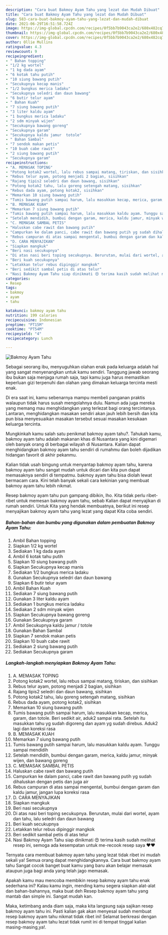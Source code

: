 ```yaml
---
description: "Cara buat Bakmoy Ayam Tahu yang lezat dan Mudah Dibuat"
title: "Cara buat Bakmoy Ayam Tahu yang lezat dan Mudah Dibuat"
slug: 583-cara-buat-bakmoy-ayam-tahu-yang-lezat-dan-mudah-dibuat
date: 2021-06-29T16:51:58.724Z
image: https://img-global.cpcdn.com/recipes/0f5bb7b9043ca2e2/680x482cq70/bakmoy-ayam-tahu-foto-resep-utama.jpg
thumbnail: https://img-global.cpcdn.com/recipes/0f5bb7b9043ca2e2/680x482cq70/bakmoy-ayam-tahu-foto-resep-utama.jpg
cover: https://img-global.cpcdn.com/recipes/0f5bb7b9043ca2e2/680x482cq70/bakmoy-ayam-tahu-foto-resep-utama.jpg
author: Ollie Mullins
ratingvalue: 4.3
reviewcount: 9
recipeingredient:
- " Bahan topping"
- "1/2 kg wortel"
- "1 kg dada ayam"
- "6 kotak tahu putih"
- "10 siung bawang putih"
- "Secukupnya kecap manis"
- "1/2 bungkus merica ladaku"
- "Secukupnya seledri dan daun bawang"
- "6 butir telur ayam"
- " Bahan Kuah"
- "7 siung bawang putih"
- "3 liter kaldu ayam"
- "1 bungkus merica ladaku"
- "2 sdm minyak wijen"
- "Secukupnya bawang goreng"
- "Secukupnya garam"
- "Secukupnya kaldu jamur  totole"
- " Bahan Sambal"
- "7 sendok makan petis"
- "10 buah cabe rawit"
- "2 siung bawang putih"
- "Secukupnya garam"
recipeinstructions:
- "A. MEMASAK TOPING"
- "Potong kotak2 wortel, lalu rebus sampai matang, tiriskan, dan sisihkan"
- "Rebus telur ayam, potong menjadi 2 bagian, sisihkan"
- "Rajang tipis2 seledri dan daun bawang, sisihkan"
- "Potong kotak2 tahu, lalu goreng setengah matang, sisihkan"
- "Rebus dada ayam, potong kotak2, sisihkan"
- "Memarkan 10 siung bawang putih"
- "Tumis bawang putih sampai harum, lalu masukkan kecap, merica, garam, dan totole. Beri sedikit air, aduk2 sampai rata. Setelah itu masukkan tahu yg sudah digoreng dan ayam yg sudah direbus. Aduk2 lagi dan koreksi rasa"
- "B. MEMASAK KUAH"
- "Memarkan 7 siung bawang putih"
- "Tumis bawang putih sampai harum, lalu masukkan kaldu ayam. Tunggu sampai mendidih"
- "Setelah mendidih, bumbui dengan garam, merica, kaldu jamur, minyak wijen, dan bawang goreng"
- "C. MEMASAK SAMBAL PETIS"
- "Haluskan cabe rawit dan bawang putih"
- "Campurkan ke dalam panci, cabe rawit dan bawang putih yg sudah dihaluskan dengan petis dan juga air"
- "Rebus campuran di atas sampai mengental, bumbui dengan garam dan kaldu jamur, jangan lupa koreksi rasa"
- "D. CARA MENYAJIKAN"
- "Siapkan mangkuk"
- "Beri nasi secukupnya"
- "Di atas nasi beri toping secukupnya. Berurutan, mulai dari wortel, ayam dan tahu, lalu seledri dan daun bawang"
- "Beri kuah secukupnya"
- "Letakkan telur rebus dipinggir mangkok"
- "Beri sedikit sambal petis di atas telur"
- "Nasi Bakmoy Ayam Tahu siap dinikmati 😍 terima kasih sudah melihat resep ini, semoga ada kesempatan untuk me-recook resep saya ❤️❤️"
categories:
- Resep
tags:
- bakmoy
- ayam
- tahu

katakunci: bakmoy ayam tahu 
nutrition: 199 calories
recipecuisine: Indonesian
preptime: "PT15M"
cooktime: "PT54M"
recipeyield: "4"
recipecategory: Lunch

---
```



![Bakmoy Ayam Tahu](https://img-global.cpcdn.com/recipes/0f5bb7b9043ca2e2/680x482cq70/bakmoy-ayam-tahu-foto-resep-utama.jpg)

Sebagai seorang ibu, menyuguhkan olahan enak pada keluarga adalah hal yang sangat menyenangkan untuk kamu sendiri. Tanggung jawab seorang ibu bukan saja menjaga rumah saja, tapi kamu juga harus memastikan keperluan gizi terpenuhi dan olahan yang dimakan keluarga tercinta mesti enak.

Di era  saat ini, kamu sebenarnya mampu membeli panganan praktis walaupun tidak harus susah mengolahnya dulu. Namun ada juga mereka yang memang mau menghidangkan yang terlezat bagi orang tercintanya. Lantaran, menghidangkan masakan sendiri akan jauh lebih bersih dan kita pun bisa menyesuaikan masakan tersebut sesuai masakan kesukaan keluarga tercinta. 



Mungkinkah kamu salah satu penikmat bakmoy ayam tahu?. Tahukah kamu, bakmoy ayam tahu adalah makanan khas di Nusantara yang kini digemari oleh banyak orang di berbagai wilayah di Nusantara. Kalian dapat menghidangkan bakmoy ayam tahu sendiri di rumahmu dan boleh dijadikan hidangan favorit di akhir pekanmu.

Kalian tidak usah bingung untuk menyantap bakmoy ayam tahu, karena bakmoy ayam tahu sangat mudah untuk dicari dan kita pun dapat memasaknya sendiri di tempatmu. bakmoy ayam tahu bisa diolah lewat bermacam cara. Kini telah banyak sekali cara kekinian yang membuat bakmoy ayam tahu lebih nikmat.

Resep bakmoy ayam tahu pun gampang dibikin, lho. Kita tidak perlu ribet-ribet untuk memesan bakmoy ayam tahu, sebab Kalian dapat menyajikan di rumah sendiri. Untuk Kita yang hendak membuatnya, berikut ini resep menyajikan bakmoy ayam tahu yang lezat yang dapat Kita coba sendiri.

<!--inarticleads1-->

##### Bahan-bahan dan bumbu yang digunakan dalam pembuatan Bakmoy Ayam Tahu:

1. Ambil  Bahan topping
1. Siapkan 1/2 kg wortel
1. Sediakan 1 kg dada ayam
1. Ambil 6 kotak tahu putih
1. Siapkan 10 siung bawang putih
1. Siapkan Secukupnya kecap manis
1. Sediakan 1/2 bungkus merica ladaku
1. Gunakan Secukupnya seledri dan daun bawang
1. Siapkan 6 butir telur ayam
1. Ambil  Bahan Kuah
1. Sediakan 7 siung bawang putih
1. Gunakan 3 liter kaldu ayam
1. Sediakan 1 bungkus merica ladaku
1. Sediakan 2 sdm minyak wijen
1. Siapkan Secukupnya bawang goreng
1. Gunakan Secukupnya garam
1. Ambil Secukupnya kaldu jamur / totole
1. Gunakan  Bahan Sambal
1. Siapkan 7 sendok makan petis
1. Siapkan 10 buah cabe rawit
1. Sediakan 2 siung bawang putih
1. Sediakan Secukupnya garam




<!--inarticleads2-->

##### Langkah-langkah menyiapkan Bakmoy Ayam Tahu:

1. A. MEMASAK TOPING
1. Potong kotak2 wortel, lalu rebus sampai matang, tiriskan, dan sisihkan
1. Rebus telur ayam, potong menjadi 2 bagian, sisihkan
1. Rajang tipis2 seledri dan daun bawang, sisihkan
1. Potong kotak2 tahu, lalu goreng setengah matang, sisihkan
1. Rebus dada ayam, potong kotak2, sisihkan
1. Memarkan 10 siung bawang putih
1. Tumis bawang putih sampai harum, lalu masukkan kecap, merica, garam, dan totole. Beri sedikit air, aduk2 sampai rata. Setelah itu masukkan tahu yg sudah digoreng dan ayam yg sudah direbus. Aduk2 lagi dan koreksi rasa
1. B. MEMASAK KUAH
1. Memarkan 7 siung bawang putih
1. Tumis bawang putih sampai harum, lalu masukkan kaldu ayam. Tunggu sampai mendidih
1. Setelah mendidih, bumbui dengan garam, merica, kaldu jamur, minyak wijen, dan bawang goreng
1. C. MEMASAK SAMBAL PETIS
1. Haluskan cabe rawit dan bawang putih
1. Campurkan ke dalam panci, cabe rawit dan bawang putih yg sudah dihaluskan dengan petis dan juga air
1. Rebus campuran di atas sampai mengental, bumbui dengan garam dan kaldu jamur, jangan lupa koreksi rasa
1. D. CARA MENYAJIKAN
1. Siapkan mangkuk
1. Beri nasi secukupnya
1. Di atas nasi beri toping secukupnya. Berurutan, mulai dari wortel, ayam dan tahu, lalu seledri dan daun bawang
1. Beri kuah secukupnya
1. Letakkan telur rebus dipinggir mangkok
1. Beri sedikit sambal petis di atas telur
1. Nasi Bakmoy Ayam Tahu siap dinikmati 😍 terima kasih sudah melihat resep ini, semoga ada kesempatan untuk me-recook resep saya ❤️❤️




Ternyata cara membuat bakmoy ayam tahu yang lezat tidak ribet ini mudah sekali ya! Semua orang dapat menghidangkannya. Cara buat bakmoy ayam tahu Sangat cocok banget buat kamu yang baru akan belajar memasak ataupun juga bagi anda yang telah jago memasak.

Apakah kamu mau mencoba membikin resep bakmoy ayam tahu enak sederhana ini? Kalau kamu ingin, mending kamu segera siapkan alat-alat dan bahan-bahannya, maka buat deh Resep bakmoy ayam tahu yang mantab dan simple ini. Sangat mudah kan. 

Maka, ketimbang anda diam saja, maka kita langsung saja sajikan resep bakmoy ayam tahu ini. Pasti kalian gak akan menyesal sudah membuat resep bakmoy ayam tahu nikmat tidak ribet ini! Selamat berkreasi dengan resep bakmoy ayam tahu lezat tidak rumit ini di tempat tinggal kalian masing-masing,ya!.


